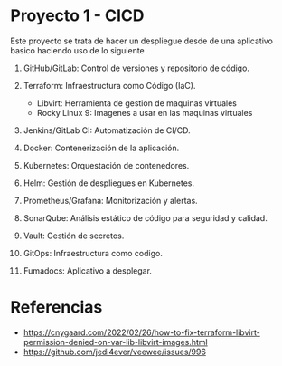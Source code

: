 # Proyecto 1 - CICD

Este proyecto se trata de hacer un despliegue desde de una aplicativo basico haciendo uso de lo siguiente

1. GitHub/GitLab: Control de versiones y repositorio de código.

2. Terraform: Infraestructura como Código (IaC).
    - Libvirt: Herramienta de gestion de maquinas virtuales
    - Rocky Linux 9: Imagenes a usar en las maquinas virtuales

3. Jenkins/GitLab CI: Automatización de CI/CD.

4. Docker: Contenerización de la aplicación.

5. Kubernetes: Orquestación de contenedores.

6. Helm: Gestión de despliegues en Kubernetes.

7. Prometheus/Grafana: Monitorización y alertas.

8. SonarQube: Análisis estático de código para seguridad y calidad.

9. Vault: Gestión de secretos.

10. GitOps: Infraestructura como codigo.

11. Fumadocs: Aplicativo a desplegar.


# Referencias
- https://cnygaard.com/2022/02/26/how-to-fix-terraform-libvirt-permission-denied-on-var-lib-libvirt-images.html
- https://github.com/jedi4ever/veewee/issues/996